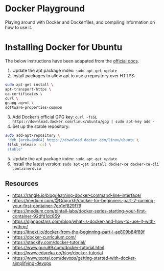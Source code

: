 # Docker Playground

Playing around with Docker and Dockerfiles, and compiling information on how to use it.

# Installing Docker for Ubuntu

The below instructions have been adapated from the [official docs](https://docs.docker.com/install/linux/docker-ce/ubuntu/#install-docker-ce).

1. Update the apt package index: `sudo apt-get update`
2. Install packages to allow apt to use a repository over HTTPS:
  ```Bash
  sudo apt-get install \
  apt-transport-https \
  ca-certificates \
  curl \
  gnupg-agent \
  software-properties-common
  ```
3. Add Docker’s official GPG key: `curl -fsSL https://download.docker.com/linux/ubuntu/gpg | sudo apt-key add -`
4. Set up the stable repository:
  ```Bash
  sudo add-apt-repository \
   "deb [arch=amd64] https://download.docker.com/linux/ubuntu \
   $(lsb_release -cs) \
   stable"
   ```
5. Update the apt package index: `sudo apt-get update`
6. Install the latest version: `sudo apt-get install docker-ce docker-ce-cli containerd.io`

## Resources

* https://rangle.io/blog/learning-docker-command-line-interface/
* https://medium.com/@Grigorkh/docker-for-beginners-part-2-running-your-first-container-7cb1ef829f79
* https://medium.com/pintail-labs/docker-series-starting-your-first-container-92dfd1dc859
* https://djangostars.com/blog/what-is-docker-and-how-to-use-it-with-python/
* https://itnext.io/docker-from-the-beginning-part-i-ae809b84f89f
* https://docker-curriculum.com/
* https://stackify.com/docker-tutorial/
* https://www.guru99.com/docker-tutorial.html
* https://www.edureka.co/blog/docker-tutorial
* https://www.toptal.com/devops/getting-started-with-docker-simplifying-devops

